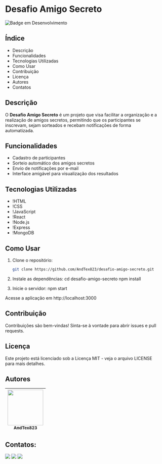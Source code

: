 # Desafio Amigo Secreto

![Badge em Desenvolvimento](http://img.shields.io/static/v1?label=STATUS&message=EM%20DESENVOLVIMENTO&color=GREEN&style=for-the-badge)

## Índice
- Descrição
- Funcionalidades
- Tecnologias Utilizadas
- Como Usar
- Contribuição
- Licença
- Autores
- Contatos

## Descrição
O **Desafio Amigo Secreto** é um projeto que visa facilitar a organização e a realização de amigos secretos, permitindo que os participantes se inscrevam, sejam sorteados e recebam notificações de forma automatizada.

## Funcionalidades
- Cadastro de participantes
- Sorteio automático dos amigos secretos
- Envio de notificações por e-mail
- Interface amigável para visualização dos resultados

## Tecnologias Utilizadas
- !HTML
- !CSS
- !JavaScript
- !React
- !Node.js
- !Express
- !MongoDB

## Como Usar
1. Clone o repositório:
   ```bash
   git clone https://github.com/AndTex823/desafio-amigo-secreto.git

2. Instale as dependências:
cd desafio-amigo-secreto
npm install

3. Inicie o servidor:
npm start

Acesse a aplicação em http://localhost:3000

## Contribuição
Contribuições são bem-vindas! Sinta-se à vontade para abrir issues e pull requests.

## Licença
Este projeto está licenciado sob a Licença MIT - veja o arquivo LICENSE para mais detalhes.

## Autores

| <img loading="lazy" src="https://github.com/AndTex823.png" width=115><br><sub>AndTex823</sub> |
| :---: |


## Contatos:

<div>
  <a href="mailto:andtex823@gmail.com"><img loading="lazy" src="https://img.shields.io/badge/Gmail-D14836?style=for-the-badge&logo=gmail&logoColor=white" target="_blank"></a>
  <a href="https://www.linkedin.com/in/andreluizteixeira/" target="_blank"><img loading="lazy" src="https://img.shields.io/badge/-LinkedIn-%230077B5?style=for-the-badge&logo=linkedin&logoColor=white" target="_blank"></a>
  <a href="https://github.com/AndTex823" target="_blank"><img loading="lazy" src="https://img.shields.io/badge/-GitHub-181717?style=for-the-badge&logo=github&logoColor=white" target="_blank"></a>
</div>

